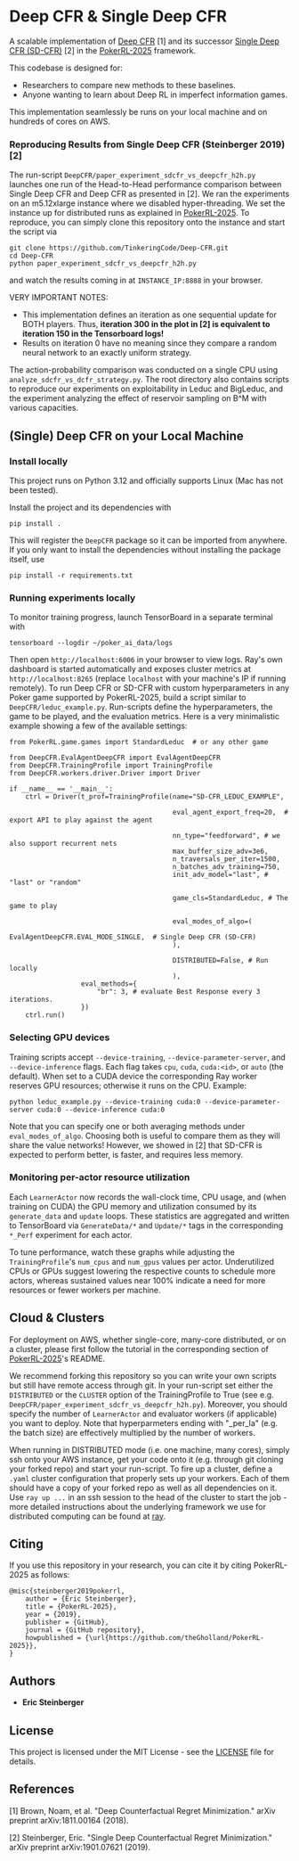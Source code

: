 # Deep CFR & Single Deep CFR
A scalable implementation of [Deep CFR](https://arxiv.org/pdf/1811.00164.pdf) [1] and its successor
[Single Deep CFR (SD-CFR)](https://arxiv.org/pdf/1901.07621.pdf) [2] in the
[PokerRL-2025](https://github.com/theGholland/PokerRL-2025) framework.

This codebase is designed for:
- Researchers to compare new methods to these baselines.
- Anyone wanting to learn about Deep RL in imperfect information games.

This implementation seamlessly be runs on your local machine and on hundreds of cores on AWS.

### Reproducing Results from Single Deep CFR (Steinberger 2019) [2]
The run-script `DeepCFR/paper_experiment_sdcfr_vs_deepcfr_h2h.py` launches one run of the Head-to-Head performance
comparison between Single Deep CFR and Deep CFR as presented in [2]. We ran the experiments on an m5.12xlarge instance
where we disabled hyper-threading. We set the instance up for distributed runs as explained in
[PokerRL-2025](https://github.com/theGholland/PokerRL-2025). To reproduce, you can simply clone this repository onto the
instance and start the script via
```
git clone https://github.com/TinkeringCode/Deep-CFR.git
cd Deep-CFR
python paper_experiment_sdcfr_vs_deepcfr_h2h.py
```
and watch the results coming in at `INSTANCE_IP:8888` in your browser.

VERY IMPORTANT NOTES:
- This implementation defines an iteration as one sequential update for BOTH players. Thus, **iteration 300 in the plot in [2]
  is equivalent to iteration 150 in the Tensorboard logs!**
- Results on iteration 0 have no meaning since they compare a random neural network to an exactly uniform strategy.


 
The action-probability comparison was conducted on a single CPU using `analyze_sdcfr_vs_dcfr_strategy.py`.
The root directory also contains scripts to reproduce our experiments on exploitability in Leduc and BigLeduc, and 
the experiment analyzing the effect of reservoir sampling on B^M with various capacities.


## (Single) Deep CFR on your Local Machine

### Install locally
This project runs on Python 3.12 and officially supports Linux (Mac has not been tested).

Install the project and its dependencies with

```
pip install .
```

This will register the `DeepCFR` package so it can be imported from anywhere. If you only want to install the
dependencies without installing the package itself, use

```
pip install -r requirements.txt
```


### Running experiments locally
To monitor training progress, launch TensorBoard in a separate terminal with

```
tensorboard --logdir ~/poker_ai_data/logs
```

Then open `http://localhost:6006` in your browser to view logs.  Ray's own
dashboard is started automatically and exposes cluster metrics at
`http://localhost:8265` (replace `localhost` with your machine's IP if running
remotely).  To run Deep CFR or SD-CFR with custom hyperparameters in any Poker
game supported by PokerRL-2025, build a script similar to `DeepCFR/leduc_example.py`. Run-scripts define
the hyperparameters, the game to be played, and the evaluation metrics. Here is a very minimalistic example showing a
few of the available settings:

```
from PokerRL.game.games import StandardLeduc  # or any other game

from DeepCFR.EvalAgentDeepCFR import EvalAgentDeepCFR
from DeepCFR.TrainingProfile import TrainingProfile
from DeepCFR.workers.driver.Driver import Driver

if __name__ == '__main__':
    ctrl = Driver(t_prof=TrainingProfile(name="SD-CFR_LEDUC_EXAMPLE",
    
                                         eval_agent_export_freq=20,  # export API to play against the agent
                                         
                                         nn_type="feedforward", # we also support recurrent nets
                                         max_buffer_size_adv=3e6,
                                         n_traversals_per_iter=1500,
                                         n_batches_adv_training=750,
                                         init_adv_model="last", # "last" or "random"

                                         game_cls=StandardLeduc, # The game to play     
                                         
                                         eval_modes_of_algo=(
                                             EvalAgentDeepCFR.EVAL_MODE_SINGLE,  # Single Deep CFR (SD-CFR)
                                         ),

                                         DISTRIBUTED=False, # Run locally
                                         ),
                  eval_methods={
                      "br": 3, # evaluate Best Response every 3 iterations.
                  })
    ctrl.run()
```

### Selecting GPU devices
Training scripts accept `--device-training`, `--device-parameter-server`, and `--device-inference` flags.
Each flag takes `cpu`, `cuda`, `cuda:<id>`, or `auto` (the default). When set to a CUDA device the
corresponding Ray worker reserves GPU resources; otherwise it runs on the CPU. Example:

```
python leduc_example.py --device-training cuda:0 --device-parameter-server cuda:0 --device-inference cuda:0
```
Note that you can specify one or both averaging methods under `eval_modes_of_algo`.
Choosing both is useful to compare them as they will share the value networks! However, we showed in [2] that SD-CFR
is expected to perform better, is faster, and requires less memory.

### Monitoring per-actor resource utilization
Each `LearnerActor` now records the wall-clock time, CPU usage, and (when training on CUDA) the GPU memory
and utilization consumed by its `generate_data` and `update` loops.  These statistics are aggregated and written to
TensorBoard via `GenerateData/*` and `Update/*` tags in the corresponding `*_Perf` experiment for each actor.

To tune performance, watch these graphs while adjusting the `TrainingProfile`'s `num_cpus` and `num_gpus` values per
actor.  Underutilized CPUs or GPUs suggest lowering the respective counts to schedule more actors, whereas sustained
values near 100% indicate a need for more resources or fewer workers per machine.
                                         

## Cloud & Clusters
For deployment on AWS, whether single-core, many-core distributed, or on a cluster, please first follow
the tutorial in the corresponding section of [PokerRL-2025](https://github.com/theGholland/PokerRL-2025)'s README.

We recommend forking this repository so you can write your own scripts but still have remote access through git.
In your run-script set either the `DISTRIBUTED` or the `CLUSTER` option of the TrainingProfile to True
(see e.g. `DeepCFR/paper_experiment_sdcfr_vs_deepcfr_h2h.py`).
Moreover, you should specify the number of `LearnerActor` and evaluator workers (if applicable) you want to deploy.
Note that hyperparmeters ending with "_per_la" (e.g. the batch size) are effectively multiplied by the number of
workers. 

When running in DISTRIBUTED mode (i.e. one machine, many cores), simply ssh onto your AWS instance, get your code
onto it (e.g. through git cloning your forked repo) and start your run-script.
To fire up a cluster, define a `.yaml` cluster configuration that properly sets up your workers. Each of them
should have a copy of your forked repo as well as all dependencies on it.
Use `ray up ...` in an ssh session to the head of the cluster to start the job - more detailed instructions about 
the underlying framework we use for distributed computing can be found at [ray](https://github.com/ray-project/ray).





## Citing
If you use this repository in your research, you can cite it by citing PokerRL-2025 as follows:
```
@misc{steinberger2019pokerrl,
    author = {Eric Steinberger},
    title = {PokerRL-2025},
    year = {2019},
    publisher = {GitHub},
    journal = {GitHub repository},
    howpublished = {\url{https://github.com/theGholland/PokerRL-2025}},
}
```




## Authors
* **Eric Steinberger**





## License
This project is licensed under the MIT License - see the [LICENSE](LICENSE) file for details.





## References
[1] Brown, Noam, et al. "Deep Counterfactual Regret Minimization." arXiv preprint arXiv:1811.00164 (2018).

[2] Steinberger, Eric. "Single Deep Counterfactual Regret Minimization." arXiv preprint arXiv:1901.07621 (2019).
